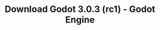 ---
# Generated by /tools/generators/src/download_archive_generator !!! do not edit by hand !!!
title: 'Download Godot 3.0.3 (rc1) - Godot Engine'
type: 'download/archive'
name: '3.0.3'
flavor: 'rc1'
release_date: '2018-05-03T03:00:00-00:00'
release_notes: 'article/dev-snapshot-godot-3-0-3-rc-1/'
primaryPlatforms:
  - 'android.apk'
  - 'linux.64'
  - 'macos.universal'
  - 'windows.64'
  - 'linux_server.headless.64'
  - 'web'
  - 'templates'
links:
  android.apk:
    name: 'android.apk'
    title: 'Android'
    caption: 'APK Universal (ARM64 + ARMv7 + x86_64 + x86)'
    tags:
      - 'APK download'
      - 'ARM64/v7'
      - 'x86 (64 & 32 bit)'
    hosts:
      github_builds:
        regular: 'https://github.com/godotengine/godot-builds/releases/download/3.0.3-rc1/Godot_v3.0.3-rc1_android_editor.apk'
        mono: '#'
      github:
        regular: 'https://github.com/godotengine/godot/releases/download/3.0.3-rc1/Godot_v3.0.3-rc1_android_editor.apk'
        mono: '#'
  linux.64:
    name: 'linux.64'
    title: 'Linux'
    caption: 'Padrão (x86_64)'
    tags:
      - '64 bit'
    hosts:
      github_builds:
        regular: 'https://github.com/godotengine/godot-builds/releases/download/3.0.3-rc1/Godot_v3.0.3-rc1_x11.64.zip'
        mono: 'https://github.com/godotengine/godot-builds/releases/download/3.0.3-rc1/Godot_v3.0.3-rc1_mono_x11_64.zip'
      github:
        regular: 'https://github.com/godotengine/godot/releases/download/3.0.3-rc1/Godot_v3.0.3-rc1_x11.64.zip'
        mono: 'https://github.com/godotengine/godot/releases/download/3.0.3-rc1/Godot_v3.0.3-rc1_mono_x11_64.zip'
  macos.universal:
    name: 'macos.universal'
    title: 'macOS'
    caption: 'Universal (x86_64 + Silício da Apple)'
    tags:
      - 'Intel/Apple Silicon'
      - '64 bit'
    hosts:
      github_builds:
        regular: 'https://github.com/godotengine/godot-builds/releases/download/3.0.3-rc1/Godot_v3.0.3-rc1_osx.universal.zip'
        mono: 'https://github.com/godotengine/godot-builds/releases/download/3.0.3-rc1/Godot_v3.0.3-rc1_mono_osx.universal.zip'
      github:
        regular: 'https://github.com/godotengine/godot/releases/download/3.0.3-rc1/Godot_v3.0.3-rc1_osx.universal.zip'
        mono: 'https://github.com/godotengine/godot/releases/download/3.0.3-rc1/Godot_v3.0.3-rc1_mono_osx.universal.zip'
  windows.64:
    name: 'windows.64'
    title: 'Windows'
    caption: 'Padrão (x86_64)'
    tags:
      - '64 bit'
    hosts:
      github_builds:
        regular: 'https://github.com/godotengine/godot-builds/releases/download/3.0.3-rc1/Godot_v3.0.3-rc1_win64.exe.zip'
        mono: 'https://github.com/godotengine/godot-builds/releases/download/3.0.3-rc1/Godot_v3.0.3-rc1_mono_win64.zip'
      github:
        regular: 'https://github.com/godotengine/godot/releases/download/3.0.3-rc1/Godot_v3.0.3-rc1_win64.exe.zip'
        mono: 'https://github.com/godotengine/godot/releases/download/3.0.3-rc1/Godot_v3.0.3-rc1_mono_win64.zip'
  linux_server.headless.64:
    name: 'linux_server.headless.64'
    title: 'Linux Server'
    caption: 'Headless (x86_64)'
    tags:
      - '64 bit'
      - 'Headless'
    hosts:
      github_builds:
        regular: 'https://github.com/godotengine/godot-builds/releases/download/3.0.3-rc1/Godot_v3.0.3-rc1_linux_headless.64.zip'
        mono: 'https://github.com/godotengine/godot-builds/releases/download/3.0.3-rc1/Godot_v3.0.3-rc1_mono_linux_headless_64.zip'
      github:
        regular: 'https://github.com/godotengine/godot/releases/download/3.0.3-rc1/Godot_v3.0.3-rc1_linux_headless.64.zip'
        mono: 'https://github.com/godotengine/godot/releases/download/3.0.3-rc1/Godot_v3.0.3-rc1_mono_linux_headless_64.zip'
  web:
    name: 'web'
    title: 'Editor Web'
    caption: ''
    tags:
      - 'Self-hosted'
      - 'Cross-platform'
    hosts:
      github_builds:
        regular: 'https://github.com/godotengine/godot-builds/releases/download/3.0.3-rc1/Godot_v3.0.3-rc1_web_editor.zip'
        mono: '#'
      github:
        regular: 'https://github.com/godotengine/godot/releases/download/3.0.3-rc1/Godot_v3.0.3-rc1_web_editor.zip'
        mono: '#'
  linux.32:
    name: 'linux.32'
    title: 'Linux'
    caption: 'Padrão (x86)'
    tags:
      - '32 bit'
    hosts:
      github_builds:
        regular: 'https://github.com/godotengine/godot-builds/releases/download/3.0.3-rc1/Godot_v3.0.3-rc1_x11.32.zip'
        mono: 'https://github.com/godotengine/godot-builds/releases/download/3.0.3-rc1/Godot_v3.0.3-rc1_mono_x11_32.zip'
      github:
        regular: 'https://github.com/godotengine/godot/releases/download/3.0.3-rc1/Godot_v3.0.3-rc1_x11.32.zip'
        mono: 'https://github.com/godotengine/godot/releases/download/3.0.3-rc1/Godot_v3.0.3-rc1_mono_x11_32.zip'
  windows.32:
    name: 'windows.32'
    title: 'Windows'
    caption: 'Padrão (x86)'
    tags:
      - '32 bit'
    hosts:
      github_builds:
        regular: 'https://github.com/godotengine/godot-builds/releases/download/3.0.3-rc1/Godot_v3.0.3-rc1_win32.exe.zip'
        mono: 'https://github.com/godotengine/godot-builds/releases/download/3.0.3-rc1/Godot_v3.0.3-rc1_mono_win32.zip'
      github:
        regular: 'https://github.com/godotengine/godot/releases/download/3.0.3-rc1/Godot_v3.0.3-rc1_win32.exe.zip'
        mono: 'https://github.com/godotengine/godot/releases/download/3.0.3-rc1/Godot_v3.0.3-rc1_mono_win32.zip'
  linux_server.64:
    name: 'linux_server.64'
    title: 'Servidor Linux'
    caption: 'Padrão (x86_64)'
    tags:
      - '64 bit'
    hosts:
      github_builds:
        regular: 'https://github.com/godotengine/godot-builds/releases/download/3.0.3-rc1/Godot_v3.0.3-rc1_linux_server.64.zip'
        mono: 'https://github.com/godotengine/godot-builds/releases/download/3.0.3-rc1/Godot_v3.0.3-rc1_mono_linux_server_64.zip'
      github:
        regular: 'https://github.com/godotengine/godot/releases/download/3.0.3-rc1/Godot_v3.0.3-rc1_linux_server.64.zip'
        mono: 'https://github.com/godotengine/godot/releases/download/3.0.3-rc1/Godot_v3.0.3-rc1_mono_linux_server_64.zip'
  aar_library:
    name: 'aar_library'
    title: 'Biblioteca de AAR'
    caption: ''
    tags:
      - 'Android plugins'
      - 'Java'
      - 'Kotlin'
    hosts:
      github_builds:
        regular: 'https://github.com/godotengine/godot-builds/releases/download/3.0.3-rc1/godot-lib.3.0.3.rc1.release.aar'
        mono: 'https://github.com/godotengine/godot-builds/releases/download/3.0.3-rc1/godot-lib.3.0.3.rc1.mono.release.aar'
      github:
        regular: 'https://github.com/godotengine/godot/releases/download/3.0.3-rc1/godot-lib.3.0.3.rc1.release.aar'
        mono: 'https://github.com/godotengine/godot/releases/download/3.0.3-rc1/godot-lib.3.0.3.rc1.mono.release.aar'
  templates:
    name: 'templates'
    title: 'Modelos de exportação'
    caption: ''
    tags:
      - 'Utilizado para exportar os seus jogos para todas as plataformas suportadas'
    hosts:
      github_builds:
        regular: 'https://github.com/godotengine/godot-builds/releases/download/3.0.3-rc1/Godot_v3.0.3-rc1_export_templates.tpz'
        mono: 'https://github.com/godotengine/godot-builds/releases/download/3.0.3-rc1/Godot_v3.0.3-rc1_mono_export_templates.tpz'
      github:
        regular: 'https://github.com/godotengine/godot/releases/download/3.0.3-rc1/Godot_v3.0.3-rc1_export_templates.tpz'
        mono: 'https://github.com/godotengine/godot/releases/download/3.0.3-rc1/Godot_v3.0.3-rc1_mono_export_templates.tpz'
---